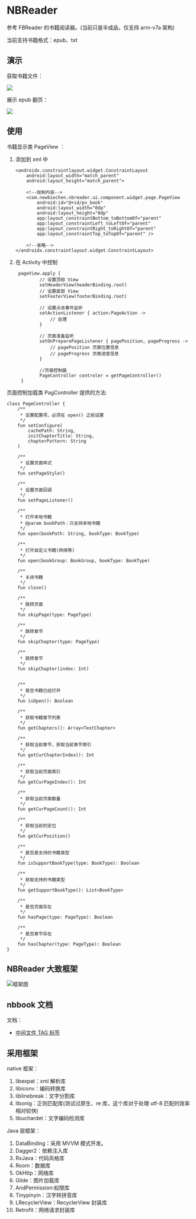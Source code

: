 # NBReader

参考 FBReader 的书籍阅读器。(当前只是半成品，仅支持 arm-v7a 架构)

当前支持书籍格式：epub、txt

## 演示

获取书籍文件：

![](https://github.com/newbiechen1024/NBReader/blob/master/doc/image/%E8%8E%B7%E5%8F%96%E6%9C%AC%E5%9C%B0%E4%B9%A6%E7%B1%8D.gif?raw=true)

展示 epub 翻页：

![](https://github.com/newbiechen1024/NBReader/blob/master/doc/image/%E4%B9%A6%E7%B1%8D%E7%BF%BB%E9%98%85_epub.gif?raw=true
)

## 使用

书籍显示类 PageView ：

1. 添加到 xml 中
    
   ```
   <androidx.constraintlayout.widget.ConstraintLayout
       android:layout_width="match_parent"
       android:layout_height="match_parent">
       
       <!--绘制内容-->
       <com.newbiechen.nbreader.ui.component.widget.page.PageView
           android:id="@+id/pv_book"
           android:layout_width="0dp"
           android:layout_height="0dp"
           app:layout_constraintBottom_toBottomOf="parent"
           app:layout_constraintLeft_toLeftOf="parent"
           app:layout_constraintRight_toRightOf="parent"
           app:layout_constraintTop_toTopOf="parent" />
           
       <!--省略-->
   </androidx.constraintlayout.widget.ConstraintLayout>
   ```

2. 在 Activity 中控制

   ```
    pageView.apply {
            // 设置顶部 View
            setHeaderView(headerBinding.root)
            // 设置底部 View
            setFooterView(footerBinding.root)
    
            // 设置点击事件监听
            setActionListener { action:PageAction -> 
                // 处理
            }
    
            // 页面准备监听
            setOnPreparePageListener { pagePosition, pageProgress ->
                // pagePosition 页面位置信息
                // pageProgress 页面进度信息
            }
            
            //页面控制器
            PageController controler = getPageController() 
     }
   ```

页面控制加载类 PagController 提供的方法:

```
class PageController {
    /**
     * 设置配置项，必须在 open() 之前设置
     */
    fun setConfigure(
        cachePath: String,
        initChapterTitle: String,
        chapterPattern: String
    )

    /**
     * 设置页面样式
     */
    fun setPageStyle() 
    
    /**
     * 设置页面回调
     */
    fun setPageListener() 

    /**
     * 打开本地书籍
     * @param bookPath：只支持本地书籍
     */
    fun open(bookPath: String, bookType: BookType)

    /**
     * 打开自定义书籍(网络等)
     */
    fun open(bookGroup: BookGroup, bookType: BookType)

    /**
     * 关闭书籍
     */
    fun close()

    /**
     * 跳转页面
     */
    fun skipPage(type: PageType) 

    /**
     * 跳转章节
     */
    fun skipChapter(type: PageType) 

    /**
     * 跳转章节
     */
    fun skipChapter(index: Int) 


    /**
     * 是否书籍已经打开
     */
    fun isOpen(): Boolean 

    /**
     * 获取书籍章节列表
     */
    fun getChapters(): Array<TextChapter> 

    /**
     * 获取当前章节，获取当前章节索引
     */
    fun getCurChapterIndex(): Int 

    /**
     * 获取当前页面索引
     */
    fun getCurPageIndex(): Int 

    /**
     * 获取当前页面数量
     */
    fun getCurPageCount(): Int 

    /**
     * 获取当前的定位
     */
    fun getCurPosition() 

    /**
     * 是否是支持的书籍类型
     */
    fun isSupportBookType(type: BookType): Boolean

    /**
     * 获取支持的书籍类型
     */
    fun getSupportBookType(): List<BookType> 

    /**
     * 是否页面存在
     */
    fun hasPage(type: PageType): Boolean 
    
    /**
     * 是否章节存在
     */
    fun hasChapter(type: PageType): Boolean
}
```

## NBReader 大致框架

![框架图](https://raw.githubusercontent.com/newbiechen1024/NBReader/master/doc/image/NBReader%E6%A1%86%E6%9E%B6%E5%A4%A7%E8%87%B4%E7%BB%93%E6%9E%84.png)

## nbbook 文档

文档：

* [中间文件 TAG 标签](https://github.com/newbiechen1024/NBReader/blob/master/doc/NBBook%E6%A0%87%E7%AD%BE.md)

## 采用框架

native 框架：

1. libexpat：xml 解析库
2. libiconv：编码转换库
3. liblinebreak：文字分割库
4. libonig：正则匹配库(测试过原生、re 库，这个库对于处理 utf-8 匹配的效率相对较快)
5. libuchardet：文字编码检测库

Java 层框架：

1. DataBinding：采用 MVVM 模式开发。
2. Dagger2：依赖注入库
3. RxJava：代码风格库
4. Room：数据库
5. OkHttp：网络库
6. Glide：图片加载库
7. AndPermission:权限库
8. Tinypinyin：汉字转拼音库
9. LRecyclerView：RecyclerView 封装库
10. Retrofit：网络请求封装库